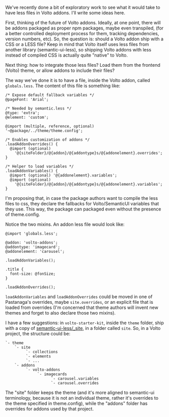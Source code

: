 We've recently done a bit of exploratory work to see what it would take to have less files in Volto addons. I'll write some ideas here.

First, thinking of the future of Volto addons. Ideally, at one point, there will be addons packaged as proper npm packages, maybe even transpiled, (for a better controlled deployment process for them, tracking dependencies, version numbers, etc). So, the question is: should a Volto addon ship with a CSS or a LESS file? Keep in mind that Volto itself uses less files from another library (semantic-ui-less), so shipping Volto addons with less instead of compiled CSS is actually quite "native" to Volto.

Next thing: how to integrate those less files? Load them from the frontend (Volto) theme, or allow addons to include their files?

The way we've done it is to have a file, inside the Volto addon, called `globals.less`. The content of this file is something like:

```less
/* Expose default fallback variables */
@pageFont: 'Arial';

/* Needed by semantic.less */
@type: 'extra';
@element: 'custom';

@import (multiple, reference, optional) '~@package/../theme/theme.config';

/* Enables customization of addons */
.loadAddonOverrides() {
  @import (optional)
    '@{siteFolder}/@{addon}/@{addontype}s/@{addonelement}.overrides';
}

/* Helper to load variables */
.loadAddonVariables() {
  @import (optional) '@{addonelement}.variables';
  @import (optional)
    '@{siteFolder}/@{addon}/@{addontype}s/@{addonelement}.variables';
}
```

I'm proposing that, in case the package authors want to compile the less files to css, they declare the fallbacks for Volto/SemanticUI variables that they use. This way, the package can packaged even without the presence of theme.config.

Notice the two mixins. An addon less file would look like:

```less
@import 'globals.less';

@addon: 'volto-addons';
@addontype: 'imagecard';
@addonelement: 'carousel';

.loadAddonVariables();

.title {
  font-size: @fonSize;
}

.loadAddonOverrides();
```

`loadAddonVariables` and `loadAddonOverrides` could be moved in one of Pastanaga's overrides, maybe `site.overrides`, or an explicit file that is loaded from overrides (I'm concerned that theme authors will invent new themes and forget to also declare those two mixins).

I have a few suggestions: in `volto-starter-kit`, inside the `theme` folder, ship with a copy of [semantic-ui-less/\_site](https://github.com/Semantic-Org/Semantic-UI/tree/master/src/_site), in a folder called `site`. So, in a Volto project, the structure could be:

```
`- theme
    `- site
         `- collections
         `- elements
         `- ...
    `- addons
         `- volto-addons
              `- imagecards
                    `- carousel.variables
                    `- carousel.overrides
```

The "site" folder keeps the theme (and it's more aligned to semantic-ui terminology, because it is not an individual theme, rather it's overrides to the theme specified in theme.config), while the "addons" folder has overrides for addons used by that project.
